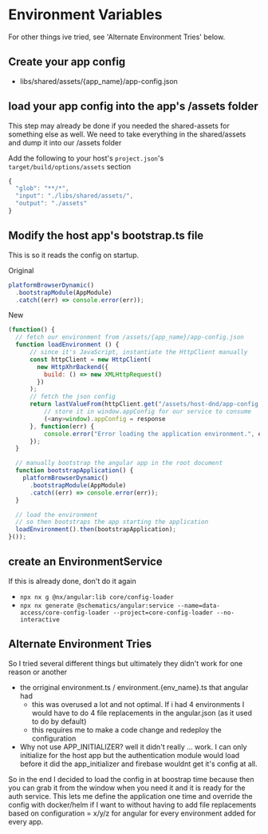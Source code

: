 # Environment Variables

For other things ive tried, see 'Alternate Environment Tries' below.

## Create your app config

- libs/shared/assets/{app_name}/app-config.json

## load your app config into the app's /assets folder

This step may already be done if you needed the shared-assets for something else as well. We need to take everything in the shared/assets and dump it into our /assets folder

Add the following to your host's `project.json`'s `target/build/options/assets` section

```javascript
{
  "glob": "**/*",
  "input": "./libs/shared/assets/",
  "output": "./assets"
}
```

## Modify the host app's bootstrap.ts file

This is so it reads the config on startup.

Original

```javascript
platformBrowserDynamic()
  .bootstrapModule(AppModule)
  .catch((err) => console.error(err));
```

New

```javascript
(function() {
  // fetch our environment from /assets/{app_name}/app-config.json
  function loadEnvironment () {
      // since it's JavaScript, instantiate the HttpClient manually
      const httpClient = new HttpClient(
        new HttpXhrBackend({
          build: () => new XMLHttpRequest()
        })
      );
      // fetch the json config
      return lastValueFrom(httpClient.get("/assets/host-dnd/app-config.json")).then(function(response: any) {
          // store it in window.appConfig for our service to consume
          (<any>window).appConfig = response
      }, function(err) {
          console.error("Error loading the application environment.", err)
      });
  }

  // manually bootstrap the angular app in the root document
  function bootstrapApplication() {
    platformBrowserDynamic()
      .bootstrapModule(AppModule)
      .catch((err) => console.error(err));
  }

  // load the environment
  // so then bootstraps the app starting the application
  loadEnvironment().then(bootstrapApplication);
}());
```

## create an EnvironmentService

If this is already done, don't do it again

- `npx nx g @nx/angular:lib core/config-loader`
- `npx nx generate @schematics/angular:service --name=data-access/core-config-loader --project=core-config-loader --no-interactive`

## Alternate Environment Tries

So I tried several different things but ultimately they didn't work for one reason or another

- the orriginal environment.ts / environment.{env_name}.ts that angular had
  - this was overused a lot and not optimal. If i had 4 environments I would have to do 4 file replacements in the angular.json (as it used to do by default)
  - this requires me to make a code change and redeploy the configuration
- Why not use APP_INITIALIZER?
  well it didn't really ... work. I can only initialize for the host app but the authentication module would load before it did the app_initializer and firebase wouldnt get it's config at all.

So in the end I decided to load the config in at boostrap time because then you can grab it from the window when you need it and it is ready for the auth service. This lets me define the application one time and override the config with docker/helm if I want to without having to add file replacements based on configuration = x/y/z for angular for every environment added for every app.
